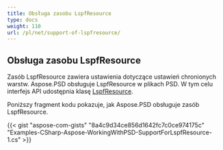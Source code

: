 ```yaml
---
title: Obsługa zasobu LspfResource
type: docs
weight: 110
url: /pl/net/support-of-lspfresource/
---
```


## **Obsługa zasobu LspfResource**
Zasób LspfResource zawiera ustawienia dotyczące ustawień chronionych warstw. Aspose.PSD obsługuje LspfResource w plikach PSD. W tym celu interfejs API udostępnia klasę [LspfResource](https://reference.aspose.com/net/psd/aspose.psd.fileformats.psd.layers.layerresources/lspfresource).

Poniższy fragment kodu pokazuje, jak Aspose.PSD obsługuje zasób LspfResource.

{{< gist "aspose-com-gists" "8a4c9d34ce856d1642fc7c0ce974175c" "Examples-CSharp-Aspose-WorkingWithPSD-SupportForLspfResource-1.cs" >}}
